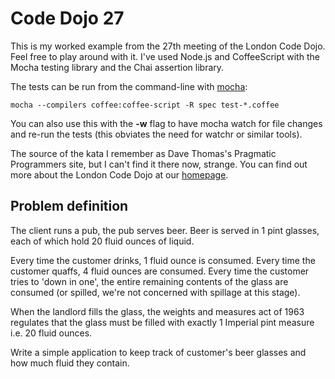 Code Dojo 27
============
This is my worked example from the 27th meeting of the London Code Dojo. Feel free to play around with it. I've used Node.js and CoffeeScript with the Mocha testing library and the Chai assertion library.

The tests can be run from the command-line with [mocha](http://visionmedia.github.io/mocha/):
	
	mocha --compilers coffee:coffee-script -R spec test-*.coffee

You can also use this with the **-w** flag to have mocha watch for file changes and re-run the tests (this obviates the need for watchr or similar tools).

The source of the kata I remember as Dave Thomas's Pragmatic Programmers site, but I can't find it there now, strange. You can find out more about the London Code Dojo at our [homepage](http://www.meetup.com/London-Code-Dojo/).
 
Problem definition
---
The client runs a pub, the pub serves beer. Beer is served in 1 pint glasses, each of which hold 20 fluid ounces of liquid.

Every time the customer drinks, 1 fluid ounce is consumed. Every time the customer quaffs, 4 fluid ounces are consumed. Every time the customer tries to 'down in one', the entire remaining contents of the glass are consumed (or spilled, we're not concerned with spillage at this stage). 

When the landlord fills the glass, the weights and measures act of 1963 regulates that the glass must be filled with exactly 1 Imperial pint measure i.e. 20 fluid ounces. 

Write a simple application to keep track of customer's beer glasses and how much fluid they contain. 


